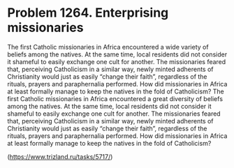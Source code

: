 # Problem 1264. Enterprising missionaries

The first Catholic missionaries in Africa encountered a wide variety of beliefs among the natives. At the same time, local residents did not consider it shameful to easily exchange one cult for another. The missionaries feared that, perceiving Catholicism in a similar way, newly minted adherents of Christianity would just as easily “change their faith”, regardless of the rituals, prayers and paraphernalia performed. How did missionaries in Africa at least formally manage to keep the natives in the fold of Catholicism? The first Catholic missionaries in Africa encountered a great diversity of beliefs among the natives. At the same time, local residents did not consider it shameful to easily exchange one cult for another. The missionaries feared that, perceiving Catholicism in a similar way, newly minted adherents of Christianity would just as easily “change their faith”, regardless of the rituals, prayers and paraphernalia performed. How did missionaries in Africa at least formally manage to keep the natives in the fold of Catholicism?

(https://www.trizland.ru/tasks/5717/)